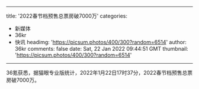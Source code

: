 
---
title: '2022春节档预售总票房破7000万'
categories: 
 - 新媒体
 - 36kr
 - 快讯
headimg: 'https://picsum.photos/400/300?random=6514'
author: 36kr
comments: false
date: Sat, 22 Jan 2022 09:44:51 GMT
thumbnail: 'https://picsum.photos/400/300?random=6514'
---

<div>   
36氪获悉，据猫眼专业版统计，2022年1月22日17时37分，2022春节档预售总票房破7000万。  
</div>
            
